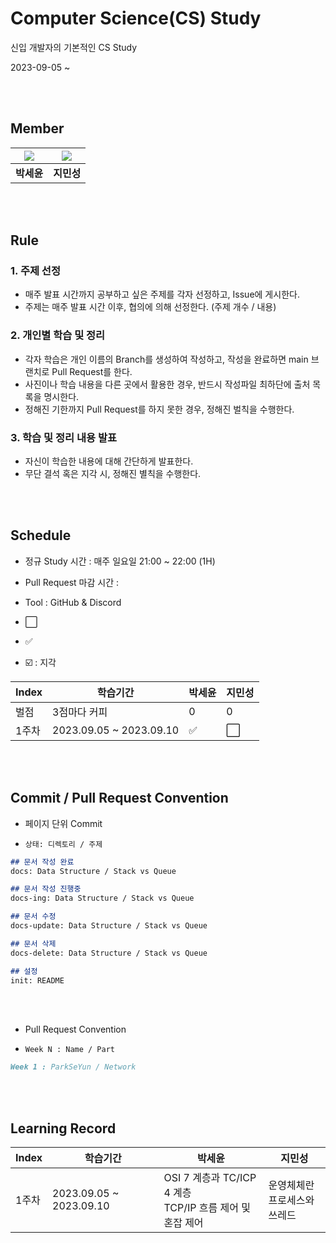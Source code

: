 # Computer Science(CS) Study
신입 개발자의 기본적인 CS Study

2023-09-05 ~ 

<br><br>

## Member

|[![](https://github.com/ParkSeYun98.png?width=200px)](https://github.com/ParkSeYun98)|[![](https://github.com/minsung37.png?width=200px)](https://github.com/minsung37)|
|:---:|:---:|
| **박세윤** | **지민성** |

<br><br>

## Rule

### 1. 주제 선정
- 매주 발표 시간까지 공부하고 싶은 주제를 각자 선정하고, Issue에 게시한다.
- 주제는 매주 발표 시간 이후, 협의에 의해 선정한다. (주제 개수 / 내용)
  
### 2. 개인별 학습 및 정리
- 각자 학습은 개인 이름의 Branch를 생성하여 작성하고, 작성을 완료하면 main 브랜치로 Pull Request를 한다.
- 사진이나 학습 내용을 다른 곳에서 활용한 경우, 반드시 작성파일 최하단에 출처 목록을 명시한다.
- 정해진 기한까지 Pull Request를 하지 못한 경우, 정해진 벌칙을 수행한다.

### 3. 학습 및 정리 내용 발표
- 자신이 학습한 내용에 대해 간단하게 발표한다.
- 무단 결석 혹은 지각 시, 정해진 별칙을 수행한다.

<br><br>

## Schedule

- 정규 Study 시간 : 매주 일요일 21:00 ~ 22:00 (1H)

- Pull Request 마감 시간 : 

- Tool : GitHub & Discord

- :white_large_square: 
- :white_check_mark: 
- ☑️ : 지각

|Index|학습기간|박세윤|지민성|
| ------ | ------ | ------ | ------ |
| 벌점 | 3점마다 커피 | 0 | 0 |
| 1주차 | 2023.09.05 ~ 2023.09.10 |:white_check_mark: |:white_large_square:|

<br><br>

## Commit / Pull Request Convention

- 페이지 단위 Commit

- `상태: 디렉토리 / 주제`

```md
## 문서 작성 완료
docs: Data Structure / Stack vs Queue

## 문서 작성 진행중
docs-ing: Data Structure / Stack vs Queue

## 문서 수정
docs-update: Data Structure / Stack vs Queue

## 문서 삭제
docs-delete: Data Structure / Stack vs Queue

## 설정
init: README
```

<br><br>

- Pull Request Convention

- `Week N : Name / Part`

```md
Week 1 : ParkSeYun / Network
```

<br><br>

## Learning Record

|Index|학습기간| 박세윤            | 지민성            |
| ------ | ------ |----------------|----------------|
| 1주차 | 2023.09.05 ~ 2023.09.10 | OSI 7 계층과 TC/ICP 4 계층 <br> TCP/IP 흐름 제어 및 혼잡 제어 | 운영체체란 <br> 프로세스와 쓰레드 |

<br><br>
